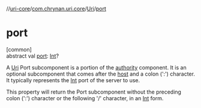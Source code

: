 //[uri-core](../../../index.md)/[com.chrynan.uri.core](../index.md)/[Uri](index.md)/[port](port.md)

# port

[common]\
abstract val [port](port.md): [Int](https://kotlinlang.org/api/core/kotlin-stdlib/kotlin/-int/index.html)?

A [Uri](index.md) Port subcomponent is a portion of the [authority](authority.md) component. It is an optional subcomponent that comes after the [host](host.md) and a colon (':') character. It typically represents the [Int](https://kotlinlang.org/api/core/kotlin-stdlib/kotlin/-int/index.html) port of the server to use.

This property will return the Port subcomponent without the preceding colon (':') character or the following '/' character, in an [Int](https://kotlinlang.org/api/core/kotlin-stdlib/kotlin/-int/index.html) form.
